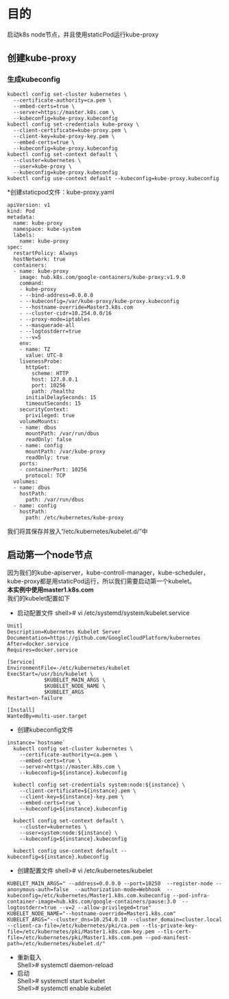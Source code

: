 # 目的 #
 启动k8s node节点，并且使用staticPod运行kube-proxy
## 创建kube-proxy ##
### 生成kubeconfig ### 
```
kubectl config set-cluster kubernetes \
  --certificate-authority=ca.pem \
  --embed-certs=true \
  --server=https://master.k8s.com \
  --kubeconfig=kube-proxy.kubeconfig
kubectl config set-credentials kube-proxy \
  --client-certificate=kube-proxy.pem \
  --client-key=kube-proxy-key.pem \
  --embed-certs=true \
  --kubeconfig=kube-proxy.kubeconfig
kubectl config set-context default \
  --cluster=kubernetes \
  --user=kube-proxy \
  --kubeconfig=kube-proxy.kubeconfig
kubectl config use-context default --kubeconfig=kube-proxy.kubeconfig
```
*创建staticpod文件：kube-proxy.yaml
```
apiVersion: v1
kind: Pod
metadata:
  name: kube-proxy
  namespace: kube-system
  labels:
    name: kube-proxy
spec:
  restartPolicy: Always
  hostNetwork: true
  containers:
  - name: kube-proxy
    image: hub.k8s.com/google-containers/kube-proxy:v1.9.0
    command:
    - kube-proxy
    - --bind-address=0.0.0.0
    - --kubeconfig=/var/kube-proxy/kube-proxy.kubeconfig
    - --hostname-override=Master3.k8s.com
    - --cluster-cidr=10.254.0.0/16
    - --proxy-mode=iptables
    - --masquerade-all
    - --logtostderr=true
    - --v=5
    env:
    - name: TZ
      value: UTC-8
    livenessProbe:
      httpGet:
        scheme: HTTP
        host: 127.0.0.1
        port: 10256
        path: /healthz
      initialDelaySeconds: 15
      timeoutSeconds: 15
    securityContext:
      privileged: true
    volumeMounts:
    - name: dbus
      mountPath: /var/run/dbus
      readOnly: false
    - name: config
      mountPath: /var/kube-proxy
      readOnly: true
    ports:
    - containerPort: 10256
      protocol: TCP
  volumes:
  - name: dbus
    hostPath:
      path: /var/run/dbus
  - name: config
    hostPath:
      path: /etc/kubernetes/kube-proxy
```
我们将其保存并放入“/etc/kubernetes/kubelet.d/”中

## 启动第一个node节点 ##
因为我们的kube-apiserver，kube-controll-manager，kube-scheduler，kube-proxy都是用staticPod运行，所以我们需要启动第一个kubelet。<br>**本实例中使用master1.k8s.com**<br>我们的kubelet配置如下<br>
* 启动配置文件
shell># vi /etc/systemd/system/kubelet.service
```
Unit]
Description=Kubernetes Kubelet Server
Documentation=https://github.com/GoogleCloudPlatform/kubernetes
After=docker.service
Requires=docker.service

[Service]
EnvironmentFile=-/etc/kubernetes/kubelet
ExecStart=/usr/bin/kubelet \
            $KUBELET_MAIN_ARGS \
            $KUBELET_NODE_NAME \
            $KUBELET_ARGS
Restart=on-failure

[Install]
WantedBy=multi-user.target
```
* 创建kubeconfig文件
```
instance=`hostname`
  kubectl config set-cluster kubernetes \
    --certificate-authority=ca.pem \
    --embed-certs=true \
    --server=https://master.k8s.com \
    --kubeconfig=${instance}.kubeconfig

  kubectl config set-credentials system:node:${instance} \
    --client-certificate=${instance}.pem \
    --client-key=${instance}-key.pem \
    --embed-certs=true \
    --kubeconfig=${instance}.kubeconfig

  kubectl config set-context default \
    --cluster=kubernetes \
    --user=system:node:${instance} \
    --kubeconfig=${instance}.kubeconfig

  kubectl config use-context default --kubeconfig=${instance}.kubeconfig

```

* 创建配置文件
shell># vi /etc/kubernetes/kubelet
```
KUBELET_MAIN_ARGS=" --address=0.0.0.0 --port=10250  --register-node --anonymous-auth=false  --authorization-mode=Webhook  --kubeconfig=/etc/kubernetes/Master1.k8s.com.kubeconfig --pod-infra-container-image=hub.k8s.com/google-containers/pause:3.0  --logtostderr=true --v=2 --allow-privileged=true"
KUBELET_NODE_NAME="--hostname-override=Master1.k8s.com"
KUBELET_ARGS="--cluster_dns=10.254.0.10 --cluster_domain=cluster.local --client-ca-file=/etc/kubernetes/pki/ca.pem --tls-private-key-file=/etc/kubernetes/pki/Master1.k8s.com-key.pem --tls-cert-file=/etc/kubernetes/pki/Master1.k8s.com.pem --pod-manifest-path=/etc/kubernetes/kubelet.d/"

```
* 重新载入<br>
Shell># systemctl daemon-reload
* 启动 <br>
Shell># systemctl start kubelet<br>
Shell># systemctl enable kubelet


 
